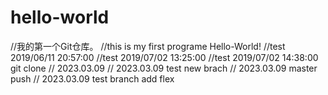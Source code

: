 # hello-world
//我的第一个Git仓库。
//this is my first programe Hello-World!
//test 2019/06/11 20:57:00
//test 2019/07/02 13:25:00
//test 2019/07/02 14:38:00  git clone
// 2023.03.09
// 2023.03.09 test new brach
// 2023.03.09 master push
// 2023.03.09 test branch add flex
